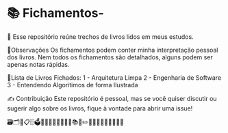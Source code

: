 # 📚 Fichamentos-
🦉 Esse repositório reúne trechos de livros lidos em meus estudos. 

📌Observações
Os fichamentos podem conter minha interpretação pessoal dos livros.
Nem todos os fichamentos são detalhados, alguns podem ser apenas notas rápidas.

📝Lista de Livros Fichados:
1 - Arquitetura Limpa 
2 - Engenharia de Software 
3 - Entendendo Algoritimos de forma Ilustrada


✍️ Contribuição
Este repositório é pessoal, mas se você quiser discutir ou sugerir algo sobre os livros, fique à vontade para abrir uma issue!




🗃️🗂️📁📋🗄️🗳️📜📓📔📒📕📗📘📙📚📖✏️📝📍📌📜📃📄📑🦉🐙
